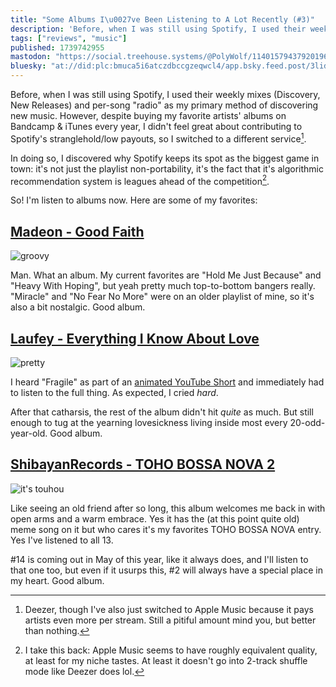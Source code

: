 ```yaml
---
title: "Some Albums I\u0027ve Been Listening to A Lot Recently (#3)"
description: 'Before, when I was still using Spotify, I used their weekly mixes (Discovery, New Releases) and per-song "radio" as my primary method of...'
tags: ["reviews", "music"]
published: 1739742955
mastodon: "https://social.treehouse.systems/@PolyWolf/114015794379201962"
bluesky: "at://did:plc:bmuca5i6atczdbccgzeqwcl4/app.bsky.feed.post/3lid7winiuk2r"
---
```


Before, when I was still using Spotify, I used their weekly mixes (Discovery, New Releases) and per-song "radio" as my primary method of discovering new music. However, despite buying my favorite artists' albums on Bandcamp & iTunes every year, I didn't feel great about contributing to Spotify's stranglehold/low payouts, so I switched to a different service[^1].

In doing so, I discovered why Spotify keeps its spot as the biggest game in town: it's not just the playlist non-portability, it's the fact that it's algorithmic recommendation system is leagues ahead of the competition[^3].

So! I'm listen to albums now. Here are some of my favorites:

## [Madeon - Good Faith](https://music.apple.com/us/album/good-faith/1485487825)

![](https://static.wolfgirl.dev/polywolf/blog/0194fa4a-1a59-7885-9685-e5475c2cfa4b/IMG_9134.jpeg "groovy")

Man. What an album. My current favorites are "Hold Me Just Because" and "Heavy With Hoping", but yeah pretty much top-to-bottom bangers really. "Miracle" and "No Fear No More" were on an older playlist of mine, so it's also a bit nostalgic. Good album.

## [Laufey - Everything I Know About Love](https://music.apple.com/us/album/everything-i-know-about-love/1641539616)

![](https://static.wolfgirl.dev/polywolf/blog/0194fa4a-1a59-7885-9685-e5475c2cfa4b/IMG_9135.jpeg "pretty")

I heard "Fragile" as part of an [animated YouTube Short](https://youtube.com/shorts/X_eW1dNhz68) and immediately had to listen to the full thing. As expected, I cried _hard_.

After that catharsis, the rest of the album didn't hit _quite_ as much. But still enough to tug at the yearning lovesickness living inside most every 20-odd-year-old. Good album.

## [ShibayanRecords - TOHO BOSSA NOVA 2](https://music.apple.com/ar/album/toho-bossa-nova-2/1490976828)

![](https://static.wolfgirl.dev/polywolf/blog/0194fa4a-1a59-7885-9685-e5475c2cfa4b/IMG_9136.jpeg "it's touhou")

Like seeing an old friend after so long, this album welcomes me back in with open arms and a warm embrace. Yes it has the (at this point quite old) meme song on it but who cares it's my favorites TOHO BOSSA NOVA entry. Yes I've listened to all 13.

#14 is coming out in May of this year, like it always does, and I'll listen to that one too, but even if it usurps this, #2 will always have a special place in my heart. Good album.

[^1]: Deezer, though I've also just switched to Apple Music[^2] because it pays artists even more per stream. Still a pitiful amount mind you, but better than nothing.

[^2]: While cancelling Deezer, they showed a special promotion for 6 months at $9.99 instead of my current $11.99 rate 😉

[^3]: I take this back: Apple Music seems to have roughly equivalent quality, at least for my niche tastes. At least it doesn't go into 2-track shuffle mode like Deezer does lol.
